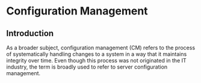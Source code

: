 # Configuration Management
## Introduction
As a broader subject, configuration management (CM) refers to the process of systematically handling changes to a system in a way that it maintains integrity over time. Even though this process was not originated in the IT industry, the term is broadly used to refer to server configuration management.
